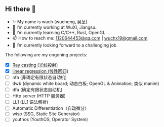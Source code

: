 ## Hi there 👋

<!--
**IEXPECTATION/iexpectation** is a ✨ _special_ ✨ repository because its `README.md` (this file) appears on your GitHub profile.

Here are some ideas to get you started:

- 🔭 I’m currently working on ...
- 🌱 I’m currently learning ...
- 👯 I’m looking to collaborate on ...
- 🤔 I’m looking for help with ...
- 💬 Ask me about ...
- 📫 How to reach me: ...
- 😄 Pronouns: ...
- ⚡ Fun fact: ...
-->

- ✨ My name is wuch (wucheng, 吴呈).
- 🔭 I’m currently working at WuXI, Jiangsu.
- 🌱 I’m currently learning C/C++, Rust, OpenGL.
- 📫 How to reach me: 1120644453@qq.com | wuchx19@gmail.com.
- 📢 I’m currently looking forward to a challenging job.

The following are my ongoning projects:


- [x] [Ray casting (光线投射)](https://github.com/IEXPECTATION/Raycasting)
- [x] [linear regression (线性回归)](https://github.com/IEXPECTATION/linear-regression)
- [ ] nfa (非确定有限状态自动机)
- [ ] dwb (dynamic white board; 动态白板; OpenGL & Animation; 类似 manim)
- [ ] dfa (确定有限状态自动机)
- [ ] Http server (HTTP 服务器)
- [ ] LL1 (LL1 语法解析)
- [ ] Automatic Differentiation（自动微分）
- [ ] wisp (SSG, Static Site Generator)
- [ ] youthos (YouthOS, Operator System)
